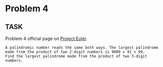 Problem 4
===

## TASK ##

Problem 4 official page on [Project Euler](http://projecteuler.net/problem=4).

    A palindromic number reads the same both ways. The largest palindrome made from the product of two 2-digit numbers is 9009 = 91 × 99.
    Find the largest palindrome made from the product of two 3-digit numbers.